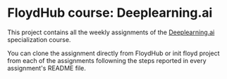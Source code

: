 # FloydHub course: Deeplearning.ai

This project contains all the weekly assignments of the [Deeplearning.ai](https://www.coursera.org/specializations/deep-learning) specialization course.

You can clone the assignment directly from FloydHub or init floyd project from each of the assignments followning the steps reported in every assignment's README file.